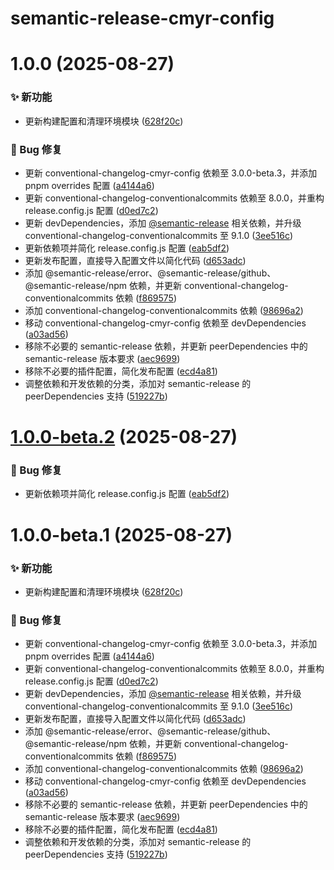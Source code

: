 # semantic-release-cmyr-config

# 1.0.0 (2025-08-27)


### ✨ 新功能

* 更新构建配置和清理环境模块 ([628f20c](https://github.com/CaoMeiYouRen/semantic-release-cmyr-config/commit/628f20c))


### 🐛 Bug 修复

* 更新 conventional-changelog-cmyr-config 依赖至 3.0.0-beta.3，并添加 pnpm overrides 配置 ([a4144a6](https://github.com/CaoMeiYouRen/semantic-release-cmyr-config/commit/a4144a6))
* 更新 conventional-changelog-conventionalcommits 依赖至 8.0.0，并重构 release.config.js 配置 ([d0ed7c2](https://github.com/CaoMeiYouRen/semantic-release-cmyr-config/commit/d0ed7c2))
* 更新 devDependencies，添加 [@semantic-release](https://github.com/semantic-release) 相关依赖，并升级 conventional-changelog-conventionalcommits 至 9.1.0 ([3ee516c](https://github.com/CaoMeiYouRen/semantic-release-cmyr-config/commit/3ee516c))
* 更新依赖项并简化 release.config.js 配置 ([eab5df2](https://github.com/CaoMeiYouRen/semantic-release-cmyr-config/commit/eab5df2))
* 更新发布配置，直接导入配置文件以简化代码 ([d653adc](https://github.com/CaoMeiYouRen/semantic-release-cmyr-config/commit/d653adc))
* 添加 @semantic-release/error、@semantic-release/github、@semantic-release/npm 依赖，并更新 conventional-changelog-conventionalcommits 依赖 ([f869575](https://github.com/CaoMeiYouRen/semantic-release-cmyr-config/commit/f869575))
* 添加 conventional-changelog-conventionalcommits 依赖 ([98696a2](https://github.com/CaoMeiYouRen/semantic-release-cmyr-config/commit/98696a2))
* 移动 conventional-changelog-cmyr-config 依赖至 devDependencies ([a03ad56](https://github.com/CaoMeiYouRen/semantic-release-cmyr-config/commit/a03ad56))
* 移除不必要的 semantic-release 依赖，并更新 peerDependencies 中的 semantic-release 版本要求 ([aec9699](https://github.com/CaoMeiYouRen/semantic-release-cmyr-config/commit/aec9699))
* 移除不必要的插件配置，简化发布配置 ([ecd4a81](https://github.com/CaoMeiYouRen/semantic-release-cmyr-config/commit/ecd4a81))
* 调整依赖和开发依赖的分类，添加对 semantic-release 的 peerDependencies 支持 ([519227b](https://github.com/CaoMeiYouRen/semantic-release-cmyr-config/commit/519227b))

# [1.0.0-beta.2](https://github.com/CaoMeiYouRen/semantic-release-cmyr-config/compare/v1.0.0-beta.1...v1.0.0-beta.2) (2025-08-27)


### 🐛 Bug 修复

* 更新依赖项并简化 release.config.js 配置 ([eab5df2](https://github.com/CaoMeiYouRen/semantic-release-cmyr-config/commit/eab5df2))

# 1.0.0-beta.1 (2025-08-27)


### ✨ 新功能

* 更新构建配置和清理环境模块 ([628f20c](https://github.com/CaoMeiYouRen/semantic-release-cmyr-config/commit/628f20c))


### 🐛 Bug 修复

* 更新 conventional-changelog-cmyr-config 依赖至 3.0.0-beta.3，并添加 pnpm overrides 配置 ([a4144a6](https://github.com/CaoMeiYouRen/semantic-release-cmyr-config/commit/a4144a6))
* 更新 conventional-changelog-conventionalcommits 依赖至 8.0.0，并重构 release.config.js 配置 ([d0ed7c2](https://github.com/CaoMeiYouRen/semantic-release-cmyr-config/commit/d0ed7c2))
* 更新 devDependencies，添加 [@semantic-release](https://github.com/semantic-release) 相关依赖，并升级 conventional-changelog-conventionalcommits 至 9.1.0 ([3ee516c](https://github.com/CaoMeiYouRen/semantic-release-cmyr-config/commit/3ee516c))
* 更新发布配置，直接导入配置文件以简化代码 ([d653adc](https://github.com/CaoMeiYouRen/semantic-release-cmyr-config/commit/d653adc))
* 添加 @semantic-release/error、@semantic-release/github、@semantic-release/npm 依赖，并更新 conventional-changelog-conventionalcommits 依赖 ([f869575](https://github.com/CaoMeiYouRen/semantic-release-cmyr-config/commit/f869575))
* 添加 conventional-changelog-conventionalcommits 依赖 ([98696a2](https://github.com/CaoMeiYouRen/semantic-release-cmyr-config/commit/98696a2))
* 移动 conventional-changelog-cmyr-config 依赖至 devDependencies ([a03ad56](https://github.com/CaoMeiYouRen/semantic-release-cmyr-config/commit/a03ad56))
* 移除不必要的 semantic-release 依赖，并更新 peerDependencies 中的 semantic-release 版本要求 ([aec9699](https://github.com/CaoMeiYouRen/semantic-release-cmyr-config/commit/aec9699))
* 移除不必要的插件配置，简化发布配置 ([ecd4a81](https://github.com/CaoMeiYouRen/semantic-release-cmyr-config/commit/ecd4a81))
* 调整依赖和开发依赖的分类，添加对 semantic-release 的 peerDependencies 支持 ([519227b](https://github.com/CaoMeiYouRen/semantic-release-cmyr-config/commit/519227b))
